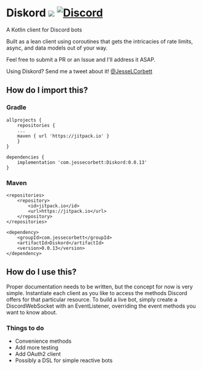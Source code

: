 # Diskord [![](https://jitpack.io/v/com.jessecorbett/Diskord.svg)](https://jitpack.io/#com.jessecorbett/Diskord) [![Discord](https://img.shields.io/discord/424046347428167688.svg?style=flat-square)](https://discord.gg/UPTWsZ5)

A Kotlin client for Discord bots

Built as a lean client using coroutines that gets the intricacies of rate limits, async, and data models out of your way.

Feel free to submit a PR or an Issue and I'll address it ASAP.

Using Diskord? Send me a tweet about it! [@JesseLCorbett](https://twitter.com/JesseLCorbett)

## How do I import this?

### Gradle
```
allprojects {
    repositories {
   	...
   	maven { url 'https://jitpack.io' }
    }
}

dependencies {
    implementation 'com.jessecorbett:Diskord:0.0.13'
}
```

### Maven
```
<repositories>
    <repository>
        <id>jitpack.io</id>
        <url>https://jitpack.io</url>
    </repository>
</repositories>

<dependency>
    <groupId>com.jessecorbett</groupId>
    <artifactId>Diskord</artifactId>
    <version>0.0.13</version>
</dependency>
```

## How do I use this?

Proper documentation needs to be written, but the concept for now is very simple.
Instantiate each client as you like to access the methods Discord offers for that particular resource.
To build a live bot, simply create a DiscordWebSocket with an EventListener, overriding the event methods you want to know about.

### Things to do
- Convenience methods
- Add more testing
- Add OAuth2 client
- Possibly a DSL for simple reactive bots
